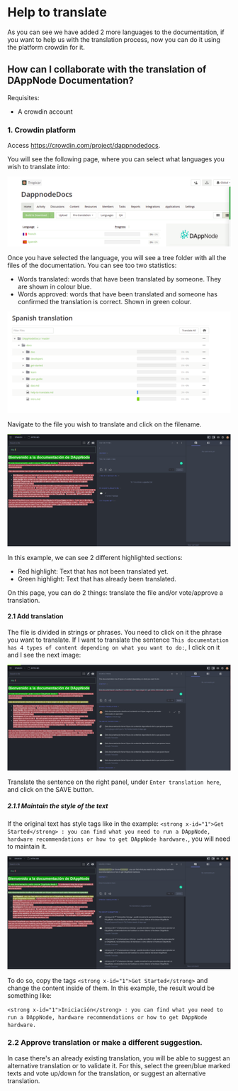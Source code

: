 # Help to translate

As you can see we have added 2 more languages to the documentation, if you want to help us with the translation process, now you can do it using the platform crowdin for it.

## How can I collaborate with the translation of DAppNode Documentation?

Requisites:

- A crowdin account

### 1. Crowdin platform

Access https://crowdin.com/project/dappnodedocs.

You will see the following page, where you can select what languages you wish to translate into:

<p align="center">
    <img src="../../../../img/translation_1.png"/>
</p>

Once you have selected the language, you will see a tree folder with all the files of the documentation. You can see too two statistics:

- Words translated: words that have been translated by someone. They are shown in colour blue.
- Words approved: words that have been translated and someone has confirmed the translation is correct. Shown in green colour.

<p align="center">
    <img src="../../../../img/translation_2.png"/>
</p>

Navigate to the file you wish to translate and click on the filename.

<p align="center">
    <img src="../../../../img/translation_3.png"/>
</p>

In this example, we can see 2 different highlighted sections:

- Red highlight: Text that has not been translated yet.
- Green highlight: Text that has already been translated.

On this page, you can do 2 things: translate the file and/or vote/approve a translation.

#### 2.1 Add translation

The file is divided in strings or phrases. You need to click on it the phrase you want to translate. If I want to translate the sentence `This documentation has 4 types of content depending on what you want to do:`, I click on it and I see the next image:

<p align="center">
    <img src="../../../../img/translation_4.png"/>
</p>

Translate the sentence on the right panel, under `Enter translation here`, and click on the SAVE button.

##### 2.1.1 Maintain the style of the text

If the original text has style tags like in the example: `<strong x-id="1">Get Started</strong> : you can find what you need to run a DAppNode, hardware recommendations or how to get DAppNode hardware.`, you will need to maintain it.

<p align="center">
    <img src="../../../../img/translation_5.png"/>
</p>

To do so, copy the tags `<strong x-id="1">Get Started</strong>` and change the content inside of them. In this example, the result would be something like:

`<strong x-id="1">Iniciación</strong> : you can find what you need to run a DAppNode, hardware recommendations or how to get DAppNode hardware.`

### 2.2 Approve translation or make a different suggestion.

In case there's an already existing translation, you will be able to suggest an alternative translation or to validate it. For this, select the green/blue marked texts and vote up/down for the translation, or suggest an alternative translation.

